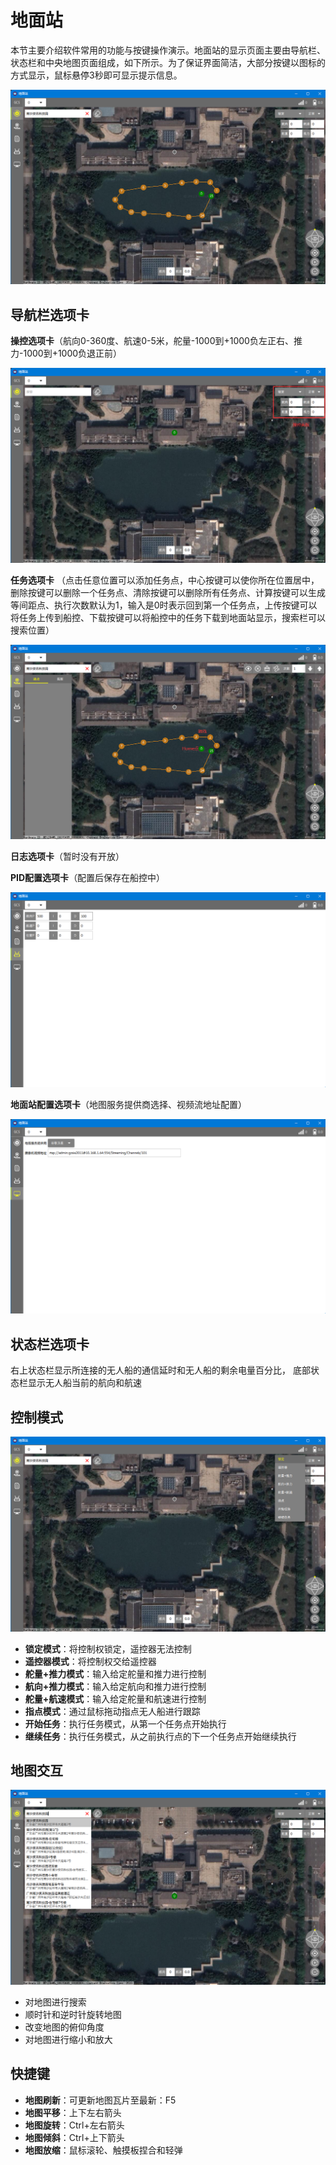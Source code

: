 # 地面站

本节主要介绍软件常用的功能与按键操作演示。地面站的显示页面主要由导航栏、状态栏和中央地图页面组成，如下所示。为了保证界面简洁，大部分按键以图标的方式显示，鼠标悬停3秒即可显示提示信息。

![Overall](Images/Overall.png)

## 导航栏选项卡

**操控选项卡**（航向0-360度、航速0-5米，舵量-1000到+1000负左正右、推力-1000到+1000负退正前）

![Control](Images/Control.png)

**任务选项卡**
（点击任意位置可以添加任务点，中心按键可以使你所在位置居中，删除按键可以删除一个任务点、清除按键可以删除所有任务点、计算按键可以生成等间距点、执行次数默认为1，输入是0时表示回到第一个任务点，上传按键可以将任务上传到船控、下载按键可以将船控中的任务下载到地面站显示，搜索栏可以搜索位置）

![Missions](Images/Missions.png)

**日志选项卡**（暂时没有开放）

**PID配置选项卡**（配置后保存在船控中）

![VehicleConfigurations](Images/VehicleConfigurations.png)

**地面站配置选项卡**（地图服务提供商选择、视频流地址配置）

![GcsConfigurations](Images/GcsConfigurations.png)

## 状态栏选项卡

右上状态栏显示所连接的无人船的通信延时和无人船的剩余电量百分比， 底部状态栏显示无人船当前的航向和航速

## 控制模式

![Modes](Images/Modes.png)

* **锁定模式**：将控制权锁定，遥控器无法控制
* **遥控器模式**：将控制权交给遥控器
* **舵量+推力模式**：输入给定舵量和推力进行控制
* **航向+推力模式**：输入给定航向和推力进行控制
* **舵量+航速模式**：输入给定舵量和航速进行控制
* **指点模式**：通过鼠标拖动指点无人船进行跟踪
* **开始任务**：执行任务模式，从第一个任务点开始执行
* **继续任务**：执行任务模式，从之前执行点的下一个任务点开始继续执行

## 地图交互

![Maps](Images/Maps.png)

* 对地图进行搜索
* 顺时针和逆时针旋转地图
* 改变地图的俯仰角度
* 对地图进行缩小和放大

## 快捷键

* **地图刷新**：可更新地图瓦片至最新：F5
* **地图平移**：上下左右箭头
* **地图旋转**：Ctrl+左右箭头
* **地图倾斜**：Ctrl+上下箭头
* **地图放缩**：鼠标滚轮、触摸板捏合和轻弹
